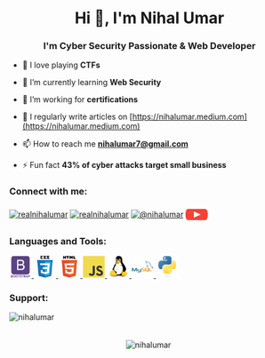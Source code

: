 <h1 align="center">Hi 👋, I'm Nihal Umar</h1>
<h3 align="center">I'm Cyber Security Passionate & Web Developer</h3>

- 🚩 I love playing **CTFs**

- 🌱 I’m currently learning **Web Security**

- 🤝 I’m working for **certifications**

- 📝 I regularly write articles on [https://nihalumar.medium.com](https://nihalumar.medium.com)

- 📫 How to reach me **nihalumar7@gmail.com**

- ⚡ Fun fact **43% of cyber attacks target small business**

<h3 align="left">Connect with me:</h3>
<p align="left">
<a href="https://twitter.com/realnihalumar" target="blank"><img align="center" src="https://raw.githubusercontent.com/rahuldkjain/github-profile-readme-generator/neutral-icons/src/images/icons/Social/twitter.svg" alt="realnihalumar" height="30" width="40" /></a>
<a href="https://instagram.com/realnihalumar" target="blank"><img align="center" src="https://raw.githubusercontent.com/rahuldkjain/github-profile-readme-generator/neutral-icons/src/images/icons/Social/instagram.svg" alt="realnihalumar" height="30" width="40" /></a>
<a href="https://medium.com/@nihalumar" target="blank"><img align="center" src="https://raw.githubusercontent.com/rahuldkjain/github-profile-readme-generator/neutral-icons/src/images/icons/Social/medium.svg" alt="@nihalumar" height="30" width="40" /></a>
<a href="https://www.youtube.com/c/nihalumar" target="blank"><img align="center" src="https://github.com/nihalumar/nihalumar/blob/main/img/youtube.svg" alt="nihalumar" height="30" width="40" /></a>
</p>

<h3 align="left">Languages and Tools:</h3>
<p align="left"> <a href="https://getbootstrap.com" target="_blank"> <img src="https://raw.githubusercontent.com/devicons/devicon/master/icons/bootstrap/bootstrap-plain-wordmark.svg" alt="bootstrap" width="40" height="40"/> </a> <a href="https://www.w3schools.com/css/" target="_blank"> <img src="https://raw.githubusercontent.com/devicons/devicon/master/icons/css3/css3-original-wordmark.svg" alt="css3" width="40" height="40"/> </a> <a href="https://www.w3.org/html/" target="_blank"> <img src="https://raw.githubusercontent.com/devicons/devicon/master/icons/html5/html5-original-wordmark.svg" alt="html5" width="40" height="40"/> </a> <a href="https://developer.mozilla.org/en-US/docs/Web/JavaScript" target="_blank"> <img src="https://raw.githubusercontent.com/devicons/devicon/master/icons/javascript/javascript-original.svg" alt="javascript" width="40" height="40"/> </a> <a href="https://www.linux.org/" target="_blank"> <img src="https://raw.githubusercontent.com/devicons/devicon/master/icons/linux/linux-original.svg" alt="linux" width="40" height="40"/> </a> <a href="https://www.mysql.com/" target="_blank"> <img src="https://raw.githubusercontent.com/devicons/devicon/master/icons/mysql/mysql-original-wordmark.svg" alt="mysql" width="40" height="40"/> </a> <a href="https://www.python.org" target="_blank"> <img src="https://raw.githubusercontent.com/devicons/devicon/master/icons/python/python-original.svg" alt="python" width="40" height="40"/> </a> </p>

<h3 align="left">Support:</h3>
<p><a href="https://www.buymeacoffee.com/nihalumar"> <img align="left" src="https://cdn.buymeacoffee.com/buttons/v2/default-yellow.png" height="50" width="210" alt="nihalumar" /></a></p><br><br>

<p><img align="center" src="https://github-readme-streak-stats.herokuapp.com/?user=nihalumar&" alt="nihalumar" /></p>
